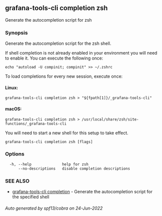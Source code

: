 ## grafana-tools-cli completion zsh

Generate the autocompletion script for zsh

### Synopsis

Generate the autocompletion script for the zsh shell.

If shell completion is not already enabled in your environment you will need
to enable it.  You can execute the following once:

	echo "autoload -U compinit; compinit" >> ~/.zshrc

To load completions for every new session, execute once:

#### Linux:

	grafana-tools-cli completion zsh > "${fpath[1]}/_grafana-tools-cli"

#### macOS:

	grafana-tools-cli completion zsh > /usr/local/share/zsh/site-functions/_grafana-tools-cli

You will need to start a new shell for this setup to take effect.


```
grafana-tools-cli completion zsh [flags]
```

### Options

```
  -h, --help              help for zsh
      --no-descriptions   disable completion descriptions
```

### SEE ALSO

* [grafana-tools-cli completion](grafana-tools-cli_completion.md)	 - Generate the autocompletion script for the specified shell

###### Auto generated by spf13/cobra on 24-Jun-2022
